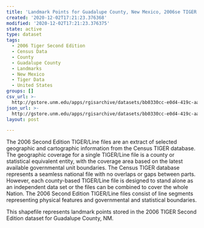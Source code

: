 ```yaml
---
title: 'Landmark Points for Guadalupe County, New Mexico, 2006se TIGER'
created: '2020-12-02T17:21:23.376368'
modified: '2020-12-02T17:21:23.376375'
state: active
type: dataset
tags:
  - 2006 Tiger Second Edition
  - Census Data
  - County
  - Guadalupe County
  - Landmarks
  - New Mexico
  - Tiger Data
  - United States
groups: []
csv_url: >-
  http://gstore.unm.edu/apps/rgisarchive/datasets/bb0330cc-e0d4-419c-aaad-eeaf78d19dad/tgr2006se_guad_lpt.derived.csv
json_url: >-
  http://gstore.unm.edu/apps/rgisarchive/datasets/bb0330cc-e0d4-419c-aaad-eeaf78d19dad/tgr2006se_guad_lpt.derived.json
layout: post

---
```

The 2006 Second Edition TIGER/Line files are an extract of selected geographic and cartographic information from the Census TIGER database.  The geographic coverage for a single TIGER/Line file is a county or statistical equivalent entity, with the coverage area based on the latest available governmental unit boundaries. The Census TIGER database represents a seamless national file with no overlaps or gaps between parts.  However, each county-based TIGER/Line file is designed to stand alone as an independent data set or the files can be combined to cover the whole Nation.  The 2006 Second Edition  TIGER/Line files consist of line segments representing physical features and governmental and statistical boundaries.  

This shapefile represents landmark points stored in the 2006 TIGER Second Edition dataset for Guadalupe County, NM.
